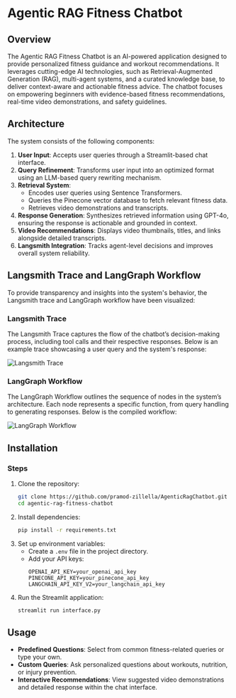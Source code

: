 # Agentic RAG Fitness Chatbot

## Overview
The Agentic RAG Fitness Chatbot is an AI-powered application designed to provide personalized fitness guidance and workout recommendations. It leverages cutting-edge AI technologies, such as Retrieval-Augmented Generation (RAG), multi-agent systems, and a curated knowledge base, to deliver context-aware and actionable fitness advice. The chatbot focuses on empowering beginners with evidence-based fitness recommendations, real-time video demonstrations, and safety guidelines.

## Architecture
The system consists of the following components:

1. **User Input**: Accepts user queries through a Streamlit-based chat interface.
2. **Query Refinement**: Transforms user input into an optimized format using an LLM-based query rewriting mechanism.
3. **Retrieval System**:
   - Encodes user queries using Sentence Transformers.
   - Queries the Pinecone vector database to fetch relevant fitness data.
   - Retrieves video demonstrations and transcripts.
4. **Response Generation**: Synthesizes retrieved information using GPT-4o, ensuring the response is actionable and grounded in context.
5. **Video Recommendations**: Displays video thumbnails, titles, and links alongside detailed transcripts.
6. **Langsmith Integration**: Tracks agent-level decisions and improves overall system reliability.

## Langsmith Trace and LangGraph Workflow
To provide transparency and insights into the system's behavior, the Langsmith trace and LangGraph workflow have been visualized:

### Langsmith Trace
The Langsmith Trace captures the flow of the chatbot’s decision-making process, including tool calls and their respective responses. Below is an example trace showcasing a user query and the system's response:

![Langsmith Trace](https://github.com/pramod-zillella/AgenticRagChatbot/blob/main/Langsmith-Trace.png)

### LangGraph Workflow
The LangGraph Workflow outlines the sequence of nodes in the system’s architecture. Each node represents a specific function, from query handling to generating responses. Below is the compiled workflow:

![LangGraph Workflow](https://github.com/pramod-zillella/AgenticRagChatbot/blob/main/LangGraph-Workflow.png)

## Installation

### Steps
1. Clone the repository:
   ```bash
   git clone https://github.com/pramod-zillella/AgenticRagChatbot.git
   cd agentic-rag-fitness-chatbot
   ```
2. Install dependencies:
   ```bash
   pip install -r requirements.txt
   ```
3. Set up environment variables:
   - Create a `.env` file in the project directory.
   - Add your API keys:
     ```
     OPENAI_API_KEY=your_openai_api_key
     PINECONE_API_KEY=your_pinecone_api_key
     LANGCHAIN_API_KEY_V2=your_langchain_api_key
     ```
4. Run the Streamlit application:
   ```bash
   streamlit run interface.py
   ```

## Usage
- **Predefined Questions**: Select from common fitness-related queries or type your own.
- **Custom Queries**: Ask personalized questions about workouts, nutrition, or injury prevention.
- **Interactive Recommendations**: View suggested video demonstrations and detailed response within the chat interface.

